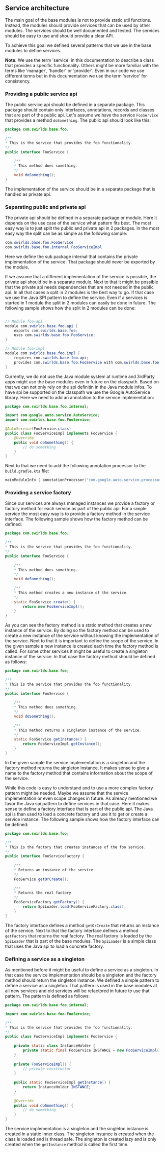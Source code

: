 ## Service architecture

The main goal of the base modules is not to provide static util functions.
Instead, the modules should provide services that can be used by other modules.
The services should be well documented and tested.
The services should be easy to use and should provide a clear API.

To achieve this goal we defined several patterns that we use in the base modules to define services.

**Note:** We use the term 'service' in this documentation to describe a class that provides a specific functionality.
Others might be more familiar with the terms like 'manager', 'handler' or 'provider'.
Even in our code we use different terms but in this documentation we use the term 'service' for consistency.

### Providing a public service api

The public service api should be defined in a separate package.
This package should contain only interfaces, annotations, records and classes that are part of the public api.
Let's assume we have the service `FooService` that provides a method `doSomething`.
The public api should look like this:

```java
package com.swirlds.base.foo;

/**
* This is the service that provides the foo functionality.
*/
public interface FooService {
    
    /**
    * This method does something.
    */
    void doSomething();
}
```

The implementation of the service should be in a separate package that is handled as private api.

### Separating public and private api

The private api should be defined in a separate package or module.
Here it depends on the use case of the service what pattern fits best.
The most easy way is to just split the public and private api in 2 packages.
In the most easy way the split can be as simple as the following sample:

```java
com.swirlds.base.foo.FooService
com.swirlds.base.foo.internal.FooServiceImpl
```

Here we define the sub package internal that contains the private implementation of the service.
That package should never be exported by the module.

If we assume that a different implementation of the service is possible, the private api should be in a separate module.
Next to that it might be possible that the private api needs dependencies that are not needed in the public api.
In all that cases a split in 2 modules is the best way to go.
If that case we use the Java SPI pattern to define the service.
Even if a services is started in 1 module the split in 2 modules can easily be done in future.
The following sample shows how the split in 2 modules can be done:

```java

// Module foo-api
module com.swirlds.base.foo.api {
    exports com.swirlds.base.foo;
    uses com.swirlds.base.foo.FooService;
}

// Module foo-impl
module com.swirlds.base.foo.impl {
    requires com.swirlds.base.foo.api;
    provides com.swirlds.base.foo.FooService with com.swirlds.base.foo.internal.FooServiceImpl;
}
```

Currently, we do not use the Java module system at runtime and 3rdParty apps might use the base modules even in future on the classpath.
Based on that we can not only rely on the spi definitin in the Java module infos.
To have spi be supported on the classpath we use the Google AutoService library.
Here we need to add an annotation to the service implementation:

```java
package com.swirlds.base.foo.internal;

import com.google.auto.service.AutoService;
import com.swirlds.base.foo.FooService;

@AutoService(FooService.class)
public class FooServiceImpl implements FooService {
    @Override
    public void doSomething() {
        // do something
    }
}
```

Next to that we need to add the following annotation processor to the `build.gradle.kts` file:

```kotlin
mainModuleInfo { annotationProcessor("com.google.auto.service.processor") }
```

### Providing a service factory

Since our services are always managed instances we provide a factory or factory method for each service as part of the public api.
For a simple service the most easy way is to provide a factory method in the service interface.
The following sample shows how the factory method can be defined:

```java
package com.swirlds.base.foo;

/**
* This is the service that provides the foo functionality.
*/
public interface FooService {
    
    /**
    * This method does something.
    */
    void doSomething();
    
    /**
    * This method creates a new instance of the service.
    */
    static FooService create() {
        return new FooServiceImpl();
    }
}
```

As you can see the factory method is a static method that creates a new instance of the service.
By doing so the factory method can be used to create a new instance of the service without knowing the implementation of the service.
Next to that it is important to define the scope of the service.
In the given sample a new instance is created each time the factory method is called.
For some other services it might be useful to create a singleton instance of the service.
In that case the factory method should be defined as follows:

```java
package com.swirlds.base.foo;

/**
* This is the service that provides the foo functionality.
*/
public interface FooService {
    
    /**
    * This method does something.
    */
    void doSomething();
    
    /**
    * This method returns a singleton instance of the service.
    */
    static FooService getInstance() {
        return FooServiceImpl.getInstance();
    }
}
``` 

In the given sample the service implementation is a singleton and the factory method returns the singleton instance.
It makes sense to give a name to the factory method that contains information about the scope of the service.

While this code is easy to understand and to use a more complex factory pattern might be needed.
Maybe we assume that the service implementation or even scope changes in future.
As already mentioned we favor the Java spi pattern to define services in that case.
Here it makes sense to define a factory interface that is part of the public api.
The Java spi is than used to load a concrete factory and use it to get or create a service instance.
The following sample shows how the factory interface can be defined:

```java
package com.swirlds.base.foo;

/**
* This is the factory that creates instances of the foo service.
*/
public interface FooServiceFactory {
    
    /**
    * Returns an instance of the service.
    */
    FooService getOrCreate();
    
    /**
    * Returns the real factory.
    */ 
    FooServiceFactory getFactory() {
        return SpiLoader.load(FooServiceFactory.class);
    }
}
```

The factory interface defines a method `getOrCreate` that returns an instance of the service.
Next to that the factory interface defines a method `getFactory` that returns the real factory.
The real factory is loaded by the `SpiLoader` that is part of the base modules.
The `SpiLoader` is a simple class that uses the Java spi to load a concrete factory.

### Defining a service as a singleton

As mentioned before it might be useful to define a service as a singleton.
In that case the service implementation should be a singleton and the factory method should return the singleton instance.
We defined a simple pattern to define a service as a singleton.
That pattern is used in the base modules at all new services and old services will be refactored in future to use that pattern.
The pattern is defined as follows:

```java
package com.swirlds.base.foo.internal;

import com.swirlds.base.foo.FooService;

/**
* This is the service that provides the foo functionality.
*/
public class FooServiceImpl implements FooService {
    
    private static class InstanceHolder {
        private static final FooService INSTANCE = new FooServiceImpl();
    }
        
    private FooServiceImpl() {
        // private constructor
    }
    
    public static FooServiceImpl getInstance() {
        return InstanceHolder.INSTANCE;
    }
    
    @Override
    public void doSomething() {
        // do something
    }
}
```

The service implementation is a singleton and the singleton instance is created in a static inner class.
The singleton instance is created when the class is loaded and is thread safe.
The singleton is created lazy and is only created when the `getInstance` method is called the first time.




